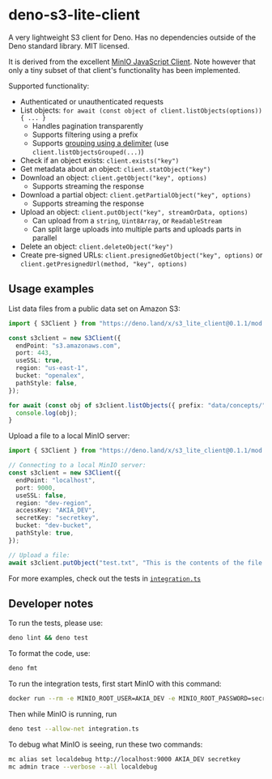 # deno-s3-lite-client

A very lightweight S3 client for Deno. Has no dependencies outside of the Deno standard library. MIT licensed.

It is derived from the excellent [MinIO JavaScript Client](https://github.com/minio/minio-js). Note however that only a
tiny subset of that client's functionality has been implemented.

Supported functionality:

- Authenticated or unauthenticated requests
- List objects: `for await (const object of client.listObjects(options)) { ... }`
  - Handles pagination transparently
  - Supports filtering using a prefix
  - Supports [grouping using a delimiter](https://docs.aws.amazon.com/AmazonS3/latest/userguide/using-prefixes.html)
    (use `client.listObjectsGrouped(...)`)
- Check if an object exists: `client.exists("key")`
- Get metadata about an object: `client.statObject("key")`
- Download an object: `client.getObject("key", options)`
  - Supports streaming the response
- Download a partial object: `client.getPartialObject("key", options)`
  - Supports streaming the response
- Upload an object: `client.putObject("key", streamOrData, options)`
  - Can upload from a `string`, `Uint8Array`, or `ReadableStream`
  - Can split large uploads into multiple parts and uploads parts in parallel
- Delete an object: `client.deleteObject("key")`
- Create pre-signed URLs: `client.presignedGetObject("key", options)` or
  `client.getPresignedUrl(method, "key", options)`

## Usage examples

List data files from a public data set on Amazon S3:

```typescript
import { S3Client } from "https://deno.land/x/s3_lite_client@0.1.1/mod.ts";

const s3client = new S3Client({
  endPoint: "s3.amazonaws.com",
  port: 443,
  useSSL: true,
  region: "us-east-1",
  bucket: "openalex",
  pathStyle: false,
});

for await (const obj of s3client.listObjects({ prefix: "data/concepts/" })) {
  console.log(obj);
}
```

Upload a file to a local MinIO server:

```typescript
import { S3Client } from "https://deno.land/x/s3_lite_client@0.1.1/mod.ts";

// Connecting to a local MinIO server:
const s3client = new S3Client({
  endPoint: "localhost",
  port: 9000,
  useSSL: false,
  region: "dev-region",
  accessKey: "AKIA_DEV",
  secretKey: "secretkey",
  bucket: "dev-bucket",
  pathStyle: true,
});

// Upload a file:
await s3client.putObject("test.txt", "This is the contents of the file.");
```

For more examples, check out the tests in [`integration.ts`](./integration.ts)

## Developer notes

To run the tests, please use:

```sh
deno lint && deno test
```

To format the code, use:

```sh
deno fmt
```

To run the integration tests, first start MinIO with this command:

```sh
docker run --rm -e MINIO_ROOT_USER=AKIA_DEV -e MINIO_ROOT_PASSWORD=secretkey -e MINIO_REGION_NAME=dev-region -p 9000:9000 -p 9001:9001 --entrypoint /bin/sh minio/minio:RELEASE.2021-10-23T03-28-24Z -c 'mkdir -p /data/dev-bucket && minio server --console-address ":9001" /data'
```

Then while MinIO is running, run

```sh
deno test --allow-net integration.ts
```

To debug what MinIO is seeing, run these two commands:

```sh
mc alias set localdebug http://localhost:9000 AKIA_DEV secretkey
mc admin trace --verbose --all localdebug
```
